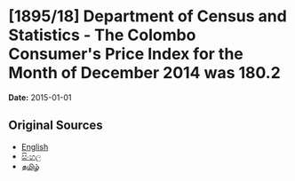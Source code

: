 # [1895/18] Department of Census and Statistics - The Colombo Consumer's Price Index for the Month of December 2014 was 180.2

**Date:** 2015-01-01

## Original Sources

- [English](https://documents.gov.lk/view/extra-gazettes/2015/1/1895-18_E.pdf)
- [සිංහල](https://documents.gov.lk/view/extra-gazettes/2015/1/1895-18_S.pdf)
- [தமிழ்](https://documents.gov.lk/view/extra-gazettes/2015/1/1895-18_T.pdf)
